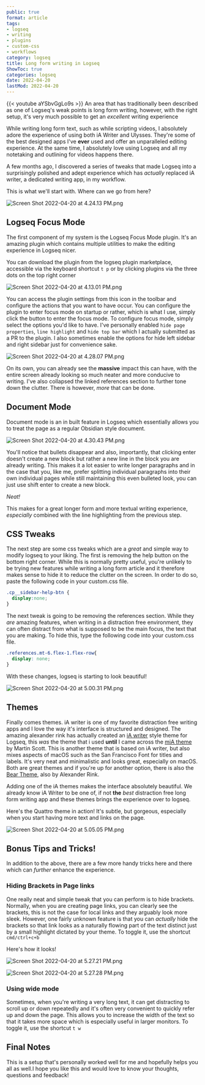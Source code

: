 ```yaml
---
public: true
format: article
tags:
- logseq
- writing
- plugins
- custom-css
- workflows
category: logseq
title: Long form writing in Logseq
ShowToc: true
categories: logseq
date: 2022-04-20
lastMod: 2022-04-20
---
```

{{< youtube aYSbvGgLo9s >}}
An area that has traditionally been described as one of Logseq's weak points is long form writing, however, with the right setup, it's very much possible to get an _excellent_ writing experience

While writing long form text, such as while scripting videos, I absolutely adore the experience of using both iA Writer and Ulysses. They're some of the best designed apps I've **ever** used and offer an unparalleled editing experience. At the same time, I absolutely love using Logseq and all my notetaking and outlining for videos happens there.

A few months ago, I discovered a series of tweaks that made Logseq into a surprisingly polished and adept experience which has _actually_ replaced iA writer, a dedicated writing app, in my workflow.

This is what we'll start with. Where can we go from here?

![Screen Shot 2022-04-20 at 4.24.13 PM.png](/assets/screen_shot_2022-04-20_at_4.24.13_pm_1650457469697_0.png)

## Logseq Focus Mode

The first component of my system is the Logseq Focus Mode plugin. It's an amazing plugin which contains multiple utilities to make the editing experience in Logseq nicer. 

You can download the plugin from the logseq plugin marketplace, accessible via the keyboard shortcut `t p` or by clicking plugins via the three dots on the top right corner

![Screen Shot 2022-04-20 at 4.13.01 PM.png](/assets/screen_shot_2022-04-20_at_4.13.01_pm_1650457511035_0.png)

You can access the plugin settings from this icon in the toolbar and configure the actions that you want to have occur. You can configure the plugin to enter focus mode on startup or rather, which is what I use, simply click the button to enter the focus mode. To configure focus mode, simply select the options you'd like to have. I've personally enabled `hide page properties`, `line highlight` and `hide top bar` which I actually submitted as a PR to the plugin. I also sometimes enable the options for hide left sidebar and right sidebar just for convenience sake.

![Screen Shot 2022-04-20 at 4.28.07 PM.png](/assets/screen_shot_2022-04-20_at_4.28.07_pm_1650457768050_0.png)

On its own, you can already see the **massive** impact this can have, with the entire screen already looking so much neater and more conducive to writing. I've also collapsed the linked references section to further tone down the clutter. There is however, _more_ that can be done.

## Document Mode

Document mode is an in built feature in Logseq which essentially allows you to treat the page as a regular Obsidian style document.

![Screen Shot 2022-04-20 at 4.30.43 PM.png](/assets/screen_shot_2022-04-20_at_4.30.43_pm_1650457862952_0.png)

You'll notice that bullets disappear and also, importantly, that clicking enter doesn't create a new block but rather a new line in the block you are already writing. This makes it a lot easier to write longer paragraphs and in the case that you, like me, prefer splitting individual paragraphs into their own individual pages while still maintaining this even bulleted look, you can just use shift enter to create a new block.

_Neat!_

This makes for a great longer form and more textual writing experience, _especially_ combined with the line highlighting from the previous step.

## CSS Tweaks

The next step are some css tweaks which are a _great_ and simple way to modify logseq to your liking. The first is removing the help button on the bottom right corner. While this is normally pretty useful, you're unlikely to be trying new features while writing a long form article and it therefore makes sense to hide it to reduce the clutter on the screen. In order to do so, paste the following code in your custom.css file.

```css
.cp__sidebar-help-btn {
  display:none;
}
```

The next tweak is going to be removing the references section. While they _are_ amazing features, when writing in a distraction free environment, they can often distract from what is supposed to be the main focus, the text that you are making. To hide this, type the following code into your custom.css file.

```css
.references.mt-6.flex-1.flex-row{
  display: none;
}
```

With these changes, logseq is starting to look beautiful!

![Screen Shot 2022-04-20 at 5.00.31 PM.png](/assets/screen_shot_2022-04-20_at_5.00.31_pm_1650459652493_0.png)

## Themes

Finally comes themes. iA writer is one of my favorite distraction free writing apps and I love the way it's interface is structured and designed. The amazing alexander rink has actually created an [iA writer](https://github.com/rcvd/logseq-quattro-theme) style theme for Logseq, this _was_ the theme that i used **until** I came across the [miA theme](https://github.com/playerofgames/logseq-mia-theme) by Martin Scott. This is another theme that is based on iA writer, but also mixes aspects of macOS such as the San Francisco Font for titles and labels. It's very neat and minimalistic and looks great, especially on macOS. Both are great themes and if you're up for another option, there is also the [Bear Theme](https://github.com/rcvd/logseq-bear-theme), also by Alexander Rink.

Adding one of the iA themes makes the interface absolutely beautiful. We already know iA Writer to be one of, if not **the** _best_ distraction free long form writing app and these themes brings the experience over to logseq.

Here's the Quattro  theme in action! It's subtle, but gorgeous, especially when you start having more text and links on the page.

![Screen Shot 2022-04-20 at 5.05.05 PM.png](/assets/screen_shot_2022-04-20_at_5.05.05_pm_1650459989840_0.png)

## Bonus Tips and Tricks!

In addition to the above, there are a few more handy tricks here and there which can _further_ enhance the experience. 

### Hiding Brackets in Page links

One really neat and simple tweak that you can perform is to hide brackets. Normally, when you are creating page links, you can clearly see the brackets, this is not the case for local links and they arguably look more sleek. However, one fairly unknown feature is that you can _actually_ hide the brackets so that link looks as a naturally flowing part of the text distinct just by a small highlight dictated by your theme. To toggle it, use the shortcut `cmd/ctrl+c+b`

Here's how it looks!

![Screen Shot 2022-04-20 at 5.27.21 PM.png](/assets/screen_shot_2022-04-20_at_5.27.21_pm_1650461369730_0.png) 

![Screen Shot 2022-04-20 at 5.27.28 PM.png](/assets/screen_shot_2022-04-20_at_5.27.28_pm_1650461355566_0.png)

### Using wide mode

Sometimes, when you're writing a very long text, it can get distracting to scroll up or down repeatedly and it's often very convenient to quickly refer up and down the page. This allows you to increase the width of the text so that it takes more space which is especially useful in larger monitors. To toggle it, use the shortcut `t w`

## Final Notes

This is a setup that's personally worked well for me and hopefully helps you all as well.I hope you like this and would love to know your thoughts, questions and feedback!
